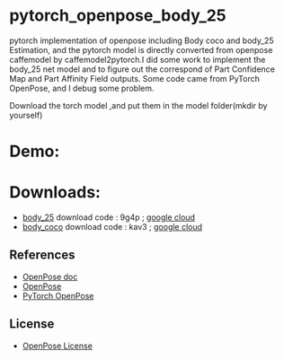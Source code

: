 # pytorch_openpose_body_25
pytorch implementation of openpose including Body coco and body_25 Estimation, and the pytorch model is directly converted from openpose caffemodel by caffemodel2pytorch.I did some work to implement the body_25 net model and to figure out the correspond of Part Confidence Map and Part Affinity Field outputs. Some code came from PyTorch OpenPose, and I debug some problem.

Download the torch model ,and put them in the model folder(mkdir by yourself)

# Demo:


# Downloads:
* [body_25](https://pan.baidu.com/s/1CopeW-Em4Tm9H-Wl_hzVfg) download code : 9g4p ; [google cloud](https://drive.google.com/file/d/1ghXakEXhBMCdV78K6tCFTPp_vjJDWmcE/view?usp=sharing)
* [body_coco](https://pan.baidu.com/s/19Hjo5qEsNPoRt6zY6Ly4Lw) download code : kav3 ; [google cloud](https://drive.google.com/file/d/1VPiIxXk5KWEwdJlVVe5PDQ1QufMS1Zpk/view?usp=sharing)


## References
* [OpenPose doc](https://arxiv.org/abs/1812.08008)
* [OpenPose](https://github.com/CMU-Perceptual-Computing-Lab/openpose)
* [PyTorch OpenPose](https://github.com/Hzzone/pytorch-openpose)

## License
* [OpenPose License](https://github.com/CMU-Perceptual-Computing-Lab/openpose/blob/master/LICENSE)
